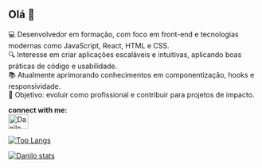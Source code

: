 ## Olá 👋

💻 Desenvolvedor em formação, com foco em front-end e tecnologias modernas como JavaScript, React, HTML e CSS.<br>
🔍 Interesse em criar aplicações escaláveis e intuitivas, aplicando boas práticas de código e usabilidade.<br>
📚 Atualmente aprimorando conhecimentos em componentização, hooks e responsividade.<br>
🌟 Objetivo: evoluir como profissional e contribuir para projetos de impacto.<br>

<strong>connect with me:</strong> <br>
<a href="https://www.linkedin.com/in/danilo-silva-953baa41" target="_blank">
  <img align="center" alt="Danilo LinkedIn" height="30" width="40" src="https://cdn.jsdelivr.net/gh/devicons/devicon/icons/linkedin/linkedin-original.svg" target="_blank"/>
</a><br>

[![Top Langs](https://github-readme-stats.vercel.app/api/top-langs/?username=danilosilva91)](https://github.com/anuraghazra/github-readme-stats)<br>

[![Danilo stats](https://github-readme-stats.vercel.app/api?username=danilosilva91)](https://github.com/anuraghazra/github-readme-stats)


